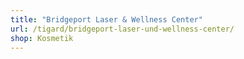 ```yaml
---
title: "Bridgeport Laser & Wellness Center"
url: /tigard/bridgeport-laser-und-wellness-center/
shop: Kosmetik
---
```

